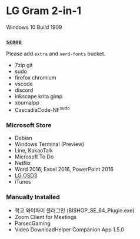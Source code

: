 LG Gram 2-in-1
========
Windows 10 Build 1909

### [`scoop`](https://scoop.sh)
Please add `extra` and `nerd-fonts` bucket.

- 7zip git
- sudo
- firefox chromium
- vscode
- discord
- inkscape krita gimp
- xournalpp
- CascadiaCode-NF<sup>sudo</sup>

### Microsoft Store
- Debian
- Windows Terminal (Preview)
- Line, KakaoTalk
- Microsoft To Do
- Netflix
- Word 2016, Excel 2016, PowerPoint 2016
- [LG OSD3](https://www.microsoft.com/store/productId/9MT4DPF2JW9Z)
- iTunes

### Manually Installed
- 학교 와이파이 플러그인 (BISHOP_SE_64_Plugin.exe)
- Zoom Client for Meetings
- ParsecGaming
- Video DownloadHelper Companion App 1.5.0

